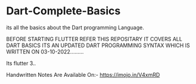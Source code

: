 # Dart-Complete-Basics
its all the basics about the Dart programming Language.

BEFORE STARTING FLUTTER REFER THIS REPOSITARY IT COVERS ALL DART BASICS ITS AN UPDATED DART PROGRAMMING SYNTAX 
WHICH IS WRITTEN ON 03-10-2022.........

Its flutter 3..

Handwritten Notes Are Available On:-
https://imojo.in/V4xmRD
